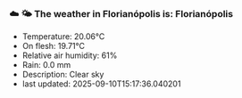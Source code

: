 ### ☁️ 🌤️  The weather in Florianópolis is: Florianópolis

- Temperature: 20.06°C
- On flesh: 19.71°C
- Relative air humidity: 61%
- Rain: 0.0 mm
- Description: Clear sky
- last updated: 2025-09-10T15:17:36.040201
